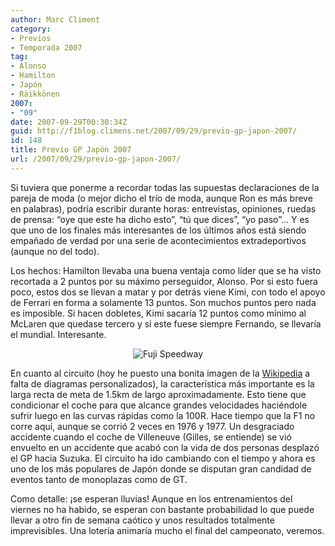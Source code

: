 ```yaml
---
author: Marc Climent
category:
- Previos
- Temporada 2007
tag:
- Alonso
- Hamilton
- Japón
- Räikkönen
2007:
- "09"
date: 2007-09-29T00:30:34Z
guid: http://f1blog.climens.net/2007/09/29/previo-gp-japon-2007/
id: 148
title: Previo GP Japón 2007
url: /2007/09/29/previo-gp-japon-2007/
---
```


Si tuviera que ponerme a recordar todas las supuestas declaraciones de la pareja de moda (o mejor dicho el trío de moda, aunque Ron es más breve en palabras), podría escribir durante horas: entrevistas, opiniones, ruedas de prensa: &#8220;oye que este ha dicho esto&#8221;, &#8220;tú que dices&#8221;, &#8220;yo paso&#8221;&#8230; Y es que uno de los finales más interesantes de los últimos años está siendo empañado de verdad por una serie de acontecimientos extradeportivos (aunque no del todo).

Los hechos: Hamilton llevaba una buena ventaja como líder que se ha visto recortada a 2 puntos por su máximo perseguidor, Alonso. Por si esto fuera poco, estos dos se llevan a matar y por detrás viene Kimi, con todo el apoyo de Ferrari en forma a solamente 13 puntos. Son muchos puntos pero nada es imposible. Si hacen dobletes, Kimi sacaría 12 puntos como mínimo al McLaren que quedase tercero y si este fuese siempre Fernando, se llevaría el mundial. Interesante.

<p align="center">
  <img src="http://f1blog.climens.net/files/2007/09/circuit_fuji1.png" alt="Fuji Speedway" />
</p>

En cuanto al circuito (hoy he puesto una bonita imagen de la [Wikipedia](http://en.wikipedia.org/wiki/Fuji_Speedway) a falta de diagramas personalizados), la característica más importante es la larga recta de meta de 1.5km de largo aproximadamente. Esto tiene que condicionar el coche para que alcance grandes velocidades haciéndole sufrir luego en las curvas rápidas como la 100R. Hace tiempo que la F1 no corre aquí, aunque se corrió 2 veces en 1976 y 1977. Un desgraciado accidente cuando el coche de Villeneuve (Gilles, se entiende) se vió envuelto en un accidente que acabó con la vida de dos personas desplazó el GP hacia Suzuka. El circuito ha ido cambiando con el tiempo y ahora es uno de los más populares de Japón donde se disputan gran candidad de eventos tanto de monoplazas como de GT.

Como detalle: ¡se esperan lluvias! Aunque en los entrenamientos del viernes no ha habido, se esperan con bastante probabilidad lo que puede llevar a otro fin de semana caótico y unos resultados totalmente imprevisibles. Una lotería animaría mucho el final del campeonato, veremos.